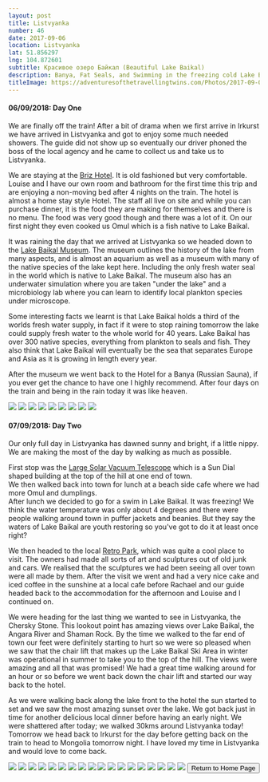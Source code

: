```yaml
---
layout: post
title: Listvyanka
number: 46
date: 2017-09-06
location: Listvyanka
lat: 51.856297
lng: 104.872601
subtitle: Красивое озеро Байкал (Beautiful Lake Baikal)
description: Banya, Fat Seals, and Swimming in the freezing cold Lake Baikal!
titleImage: https://adventuresofthetravellingtwins.com/Photos/2017-09-06-Listvyanka/cover-min.JPG
---
```


<h4>06/09/2018: Day One</h4>

We are finally off the train! After a bit of drama when we first arrive in Irkurst we have arrived in Listvyanka and got to enjoy some much needed showers. The guide did not show up so eventually our driver phoned the boss of the local agency and he came to collect us and take us to Listvyanka. 

We are staying at the <a target="_blank" href="http://www.baikal-briz.ru/">Briz Hotel</a>. It is old fashioned but very comfortable. Louise and I have our own room and bathroom for the first time this trip and are enjoying a non-moving bed after 4 nights on the train. The hotel is almost a home stay style Hotel. The staff all live on site and while you can purchase dinner, it is the food they are making for themselves and there is no menu. The food was very good though and there was a lot of it. On our first night they even cooked us Omul which is a fish native to Lake Baikal. 

It was raining the day that we arrived at Listvyanka so we headed down to the <a target="_blank" href="http://www.bm.isc.irk.ru/">Lake Baikal Museum</a>. The museum outlines the history of the lake from many aspects, and is almost an aquarium as well as a museum with many of the native species of the lake kept here. Including the only fresh water seal in the world which is native to Lake Baikal. The museum also has an underwater simulation where you are taken "under the lake" and a microbiology lab where you can learn to identify local plankton species under microscope. 

Some interesting facts we learnt is that Lake Baikal holds a third of the worlds fresh water supply, in fact if it were to stop raining tomorrow the lake could supply fresh water to the whole world for 40 years. Lake Baikal has over 300 native species, everything from plankton to seals and fish. They also think that Lake Baikal will eventually be the sea that separates Europe and Asia as it is growing in length every year.

After the museum we went back to the Hotel for a Banya (Russian Sauna), if you ever get the chance to have one I highly recommend. After four days on the train and being in the rain today it was like heaven. 

<img src="https://adventuresofthetravellingtwins.com/Photos/2017-09-06-Listvyanka/day11-min.JPG" class="image1">
<img src="https://adventuresofthetravellingtwins.com/Photos/2017-09-06-Listvyanka/day12-min.JPG" class="image1">
<img src="https://adventuresofthetravellingtwins.com/Photos/2017-09-06-Listvyanka/day13-min.JPG" class="image1">
<img src="https://adventuresofthetravellingtwins.com/Photos/2017-09-06-Listvyanka/day14-min.JPG" class="image1">
<img src="https://adventuresofthetravellingtwins.com/Photos/2017-09-06-Listvyanka/day15-min.JPG" class="image1">
<img src="https://adventuresofthetravellingtwins.com/Photos/2017-09-06-Listvyanka/day16-min.JPG" class="image1">
<img src="https://adventuresofthetravellingtwins.com/Photos/2017-09-06-Listvyanka/day17-min.JPG" class="image1">
<img src="https://adventuresofthetravellingtwins.com/Photos/2017-09-06-Listvyanka/day18-min.JPG" class="image1">
<img src="https://adventuresofthetravellingtwins.com/Photos/2017-09-06-Listvyanka/day19-min.JPG" class="image1">

<h4>07/09/2018: Day Two</h4>

Our only full day in Listvyanka has dawned sunny and bright, if a little nippy. We are making the most of the day by walking as much as possible. 

First stop was the <a target="_blank" href="http://solar.iszf.irk.ru/?page_id=459">Large Solar Vacuum Telescope</a> which is a Sun Dial shaped building at the top of the hill at one end of town. <br>
We then walked back into town for lunch at a beach side cafe where we had more Omul and dumplings. <br>
After lunch we decided to go for a swim in Lake Baikal. It was freezing! We think the water temperature was only about 4 degrees and there were people walking around town in puffer jackets and beanies. But they say the waters of Lake Baikal are youth restoring so you've got to do it at least once right?

We then headed to the local <a target="_blank" href="https://www.atlasobscura.com/places/museum-retro-park">Retro Park</a>, which was quite a cool place to visit. The owners had made all sorts of art and sculptures out of old junk and cars. We realised that the sculptures we had been seeing all over town were all made by them. After the visit we went and had a very nice cake and iced coffee in the sunshine at a local cafe before Rachael and our guide headed back to the accommodation for the afternoon and Louise and I continued on. 

We were heading for the last thing we wanted to see in Listvyanka, the Chersky Stone. This lookout point has amazing views over Lake Baikal, the Angara River and Shaman Rock. By the time we walked to the far end of town our feet were definitely starting to hurt so we were so pleased when we saw that the chair lift that makes up the Lake Baikal Ski Area in winter was operational in summer to take you to the top of the hill. The views were amazing and all that was promised! We had a great time walking around for an hour or so before we went back down the chair lift and started our way back to the hotel.

As we were walking back along the lake front to the hotel the sun started to set and we saw the most amazing sunset over the lake. We got back just in time for another delicious local dinner before having an early night. We were shattered after today; we walked 30kms around Listvyanka today! Tomorrow we head back to Irkurst for the day before getting back on the train to head to Mongolia tomorrow night. I have loved my time in Listvyanka and would love to come back.

<img src="https://adventuresofthetravellingtwins.com/Photos/2017-09-06-Listvyanka/day21-min.JPG" class="image1">
<img src="https://adventuresofthetravellingtwins.com/Photos/2017-09-06-Listvyanka/day22-min.JPG" class="image1">
<img src="https://adventuresofthetravellingtwins.com/Photos/2017-09-06-Listvyanka/day23-min.JPG" class="image1">
<img src="https://adventuresofthetravellingtwins.com/Photos/2017-09-06-Listvyanka/day24-min.JPG" class="image1">
<img src="https://adventuresofthetravellingtwins.com/Photos/2017-09-06-Listvyanka/day25-min.JPG" class="image1">
<img src="https://adventuresofthetravellingtwins.com/Photos/2017-09-06-Listvyanka/day26-min.JPG" class="image1">
<img src="https://adventuresofthetravellingtwins.com/Photos/2017-09-06-Listvyanka/day210-min.JPG" class="image1">
<img src="https://adventuresofthetravellingtwins.com/Photos/2017-09-06-Listvyanka/day211-min.JPG" class="image1">
<img src="https://adventuresofthetravellingtwins.com/Photos/2017-09-06-Listvyanka/day212-min.JPG" class="image1">
<img src="https://adventuresofthetravellingtwins.com/Photos/2017-09-06-Listvyanka/day213-min.JPG" class="image1">
<img src="https://adventuresofthetravellingtwins.com/Photos/2017-09-06-Listvyanka/day214-min.JPG" class="image1">
<img src="https://adventuresofthetravellingtwins.com/Photos/2017-09-06-Listvyanka/day215-min.JPG" class="image1">
<img src="https://adventuresofthetravellingtwins.com/Photos/2017-09-06-Listvyanka/day216-min.JPG" class="image1">
<img src="https://adventuresofthetravellingtwins.com/Photos/2017-09-06-Listvyanka/day217-min.JPG" class="image1">
<img src="https://adventuresofthetravellingtwins.com/Photos/2017-09-06-Listvyanka/day218-min.JPG" class="image1">
<img src="https://adventuresofthetravellingtwins.com/Photos/2017-09-06-Listvyanka/day219-min.JPG" class="image1">
<img src="https://adventuresofthetravellingtwins.com/Photos/2017-09-06-Listvyanka/day220-min.JPG" class="image1">
<img src="https://adventuresofthetravellingtwins.com/Photos/2017-09-06-Listvyanka/day221-min.JPG" class="image1">

<input type="button" value="Return to Home Page" onclick="self.close()">

